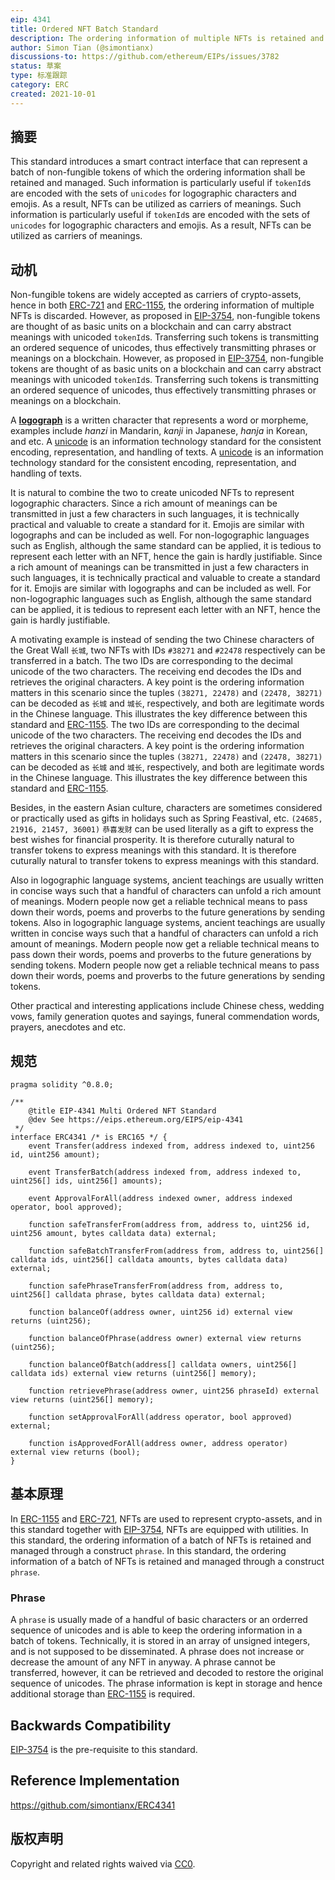 ```yaml
---
eip: 4341
title: Ordered NFT Batch Standard
description: The ordering information of multiple NFTs is retained and managed
author: Simon Tian (@simontianx)
discussions-to: https://github.com/ethereum/EIPs/issues/3782
status: 草案
type: 标准跟踪
category: ERC
created: 2021-10-01
---
```


## 摘要
This standard introduces a smart contract interface that can represent a batch of non-fungible tokens of which the ordering information shall be retained and managed. Such information is particularly useful if `tokenId`s are encoded with the sets of `unicodes` for logographic characters and emojis. As a result, NFTs can be utilized as carriers of meanings. Such information is particularly useful if `tokenId`s are encoded with the sets of `unicodes` for logographic characters and emojis. As a result, NFTs can be utilized as carriers of meanings.

## 动机
Non-fungible tokens are widely accepted as carriers of crypto-assets, hence in both [ERC-721](./eip-721.md) and [ERC-1155](./eip-1155.md), the ordering information of multiple NFTs is discarded. However, as proposed in [EIP-3754](./eip-3754.md), non-fungible tokens are thought of as basic units on a blockchain and can carry abstract meanings with unicoded `tokenId`s. Transferring such tokens is transmitting an ordered sequence of unicodes, thus effectively transmitting phrases or meanings on a blockchain. However, as proposed in [EIP-3754](./eip-3754.md), non-fungible tokens are thought of as basic units on a blockchain and can carry abstract meanings with unicoded `tokenId`s. Transferring such tokens is transmitting an ordered sequence of unicodes, thus effectively transmitting phrases or meanings on a blockchain.

A **[logograph](https://en.wikipedia.org/wiki/Logogram)** is a written character that represents a word or morpheme, examples include _hanzi_ in Mandarin, _kanji_ in Japanese, _hanja_ in Korean, and etc. A [unicode](https://en.wikipedia.org/wiki/Unicode) is an information technology standard for the consistent encoding, representation, and handling of texts. A [unicode](https://en.wikipedia.org/wiki/Unicode) is an information technology standard for the consistent encoding, representation, and handling of texts.

It is natural to combine the two to create unicoded NFTs to represent logographic characters. Since a rich amount of meanings can be transmitted in just a few characters in such languages, it is technically practical and valuable to create a standard for it. Emojis are similar with logographs and can be included as well. For non-logographic languages such as English, although the same standard can be applied, it is tedious to represent each letter with an NFT, hence the gain is hardly justifiable. Since a rich amount of meanings can be transmitted in just a few characters in such languages, it is technically practical and valuable to create a standard for it. Emojis are similar with logographs and can be included as well. For non-logographic languages such as English, although the same standard can be applied, it is tedious to represent each letter with an NFT, hence the gain is hardly justifiable.

A motivating example is instead of sending the two Chinese characters of the Great Wall `长城`, two NFTs with IDs `#38271` and `#22478` respectively can be transferred in a batch. The two IDs are corresponding to the decimal unicode of the two characters. The receiving end decodes the IDs and retrieves the original characters. A key point is the ordering information matters in this scenario since the tuples `(38271, 22478)` and `(22478, 38271)` can be decoded as `长城` and `城长`, respectively, and both are legitimate words in the Chinese language. This illustrates the key difference between this standard and [ERC-1155](./eip-1155.md). The two IDs are corresponding to the decimal unicode of the two characters. The receiving end decodes the IDs and retrieves the original characters. A key point is the ordering information matters in this scenario since the tuples `(38271, 22478)` and `(22478, 38271)` can be decoded as `长城` and `城长`, respectively, and both are legitimate words in the Chinese language. This illustrates the key difference between this standard and [ERC-1155](./eip-1155.md).

Besides, in the eastern Asian culture, characters are sometimes considered or practically used as gifts in holidays such as Spring Feastival, etc. `(24685, 21916, 21457, 36001)` `恭喜发财` can be used literally as a gift to express the best wishes for financial prosperity. It is therefore cuturally natural to transfer tokens to express meanings with this standard. It is therefore cuturally natural to transfer tokens to express meanings with this standard.

Also in logographic language systems, ancient teachings are usually written in concise ways such that a handful of characters can unfold a rich amount of meanings. Modern people now get a reliable technical means to pass down their words, poems and proverbs to the future generations by sending tokens. Also in logographic language systems, ancient teachings are usually written in concise ways such that a handful of characters can unfold a rich amount of meanings. Modern people now get a reliable technical means to pass down their words, poems and proverbs to the future generations by sending tokens. Modern people now get a reliable technical means to pass down their words, poems and proverbs to the future generations by sending tokens.

Other practical and interesting applications include Chinese chess, wedding vows, family generation quotes and sayings, funeral commendation words, prayers, anecdotes and etc.

## 规范
```
pragma solidity ^0.8.0;

/**
    @title EIP-4341 Multi Ordered NFT Standard
    @dev See https://eips.ethereum.org/EIPS/eip-4341
 */
interface ERC4341 /* is ERC165 */ {
    event Transfer(address indexed from, address indexed to, uint256 id, uint256 amount);

    event TransferBatch(address indexed from, address indexed to, uint256[] ids, uint256[] amounts);

    event ApprovalForAll(address indexed owner, address indexed operator, bool approved);

    function safeTransferFrom(address from, address to, uint256 id, uint256 amount, bytes calldata data) external;

    function safeBatchTransferFrom(address from, address to, uint256[] calldata ids, uint256[] calldata amounts, bytes calldata data) external;

    function safePhraseTransferFrom(address from, address to, uint256[] calldata phrase, bytes calldata data) external;

    function balanceOf(address owner, uint256 id) external view returns (uint256);

    function balanceOfPhrase(address owner) external view returns (uint256);

    function balanceOfBatch(address[] calldata owners, uint256[] calldata ids) external view returns (uint256[] memory);

    function retrievePhrase(address owner, uint256 phraseId) external view returns (uint256[] memory);

    function setApprovalForAll(address operator, bool approved) external;

    function isApprovedForAll(address owner, address operator) external view returns (bool);
}
```

## 基本原理
In [ERC-1155](./eip-1155.md) and [ERC-721](./eip-721.md), NFTs are used to represent crypto-assets, and in this standard together with [EIP-3754](./eip-3754.md), NFTs are equipped with utilities. In this standard, the ordering information of a batch of NFTs is retained and managed through a construct `phrase`. In this standard, the ordering information of a batch of NFTs is retained and managed through a construct `phrase`.

### Phrase
A `phrase` is usually made of a handful of basic characters or an orderred sequence of unicodes and is able to keep the ordering information in a batch of tokens. Technically, it is stored in an array of unsigned integers, and is not supposed to be disseminated. A phrase does not increase or decrease the amount of any NFT in anyway. A phrase cannot be transferred, however, it can be retrieved and decoded to restore the original sequence of unicodes. The phrase information is kept in storage and hence additional storage than [ERC-1155](./eip-1155.md) is required.

## Backwards Compatibility
[EIP-3754](./eip-3754.md) is the pre-requisite to this standard.

## Reference Implementation
https://github.com/simontianx/ERC4341

## 版权声明
Copyright and related rights waived via [CC0](../LICENSE.md).
